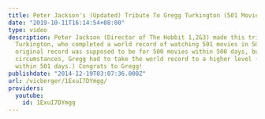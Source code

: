 ```yaml
---
title: Peter Jackson's (Updated) Tribute To Gregg Turkington (501 Movies in 501 Days)
date: "2019-10-11T16:14:54+08:00"
type: video
description: Peter Jackson (Director of The Hobbit 1,2&3) made this tribute for Gregg
  Turkington, who completed a world record of watching 501 movies in 501 days. The
  original record was supposed to be for 500 movies within 500 days, but due to unforeseen
  circumstances, Gregg had to take the world record to a higher level (501 movies
  within 501 days.) Congrats to Gregg!
publishdate: "2014-12-19T03:07:36.000Z"
url: /vicberger/1ExuI7DYmgg/
providers:
  youtube:
    id: 1ExuI7DYmgg
---
```

